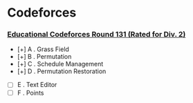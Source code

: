 # Codeforces

### [Educational Codeforces Round 131 (Rated for Div. 2)](https://codeforces.com/contest/1701)
  - [+] A . Grass Field
  - [+] B . Permutation
  - [+] C . Schedule Management
  - [+] D . Permutation Restoration
  - [ ] E . Text Editor
  - [ ] F . Points
